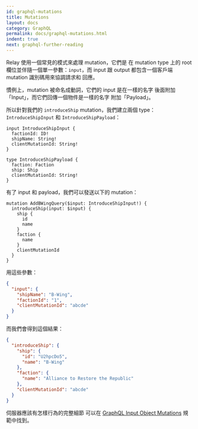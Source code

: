 ```yaml
---
id: graphql-mutations
title: Mutations
layout: docs
category: GraphQL
permalink: docs/graphql-mutations.html
indent: true
next: graphql-further-reading
---
```


Relay 使用一個常見的模式來處理 mutation，它們是
在 mutation type 上的 root 欄位並伴隨一個單一參數：`input`，而 input 跟 output
都包含一個客戶端 mutation 識別碼用來協調請求和
回應。

慣例上，mutation 被命名成動詞，它們的 input 是在一樣的名字
後面附加「Input」，而它們回傳一個物件是一樣的名字
附加「Payload」。

所以針對我們的 `introduceShip` mutation，我們建立兩個 type：`IntroduceShipInput`
和 `IntroduceShipPayload`：

```
input IntroduceShipInput {
  factionId: ID!
  shipName: String!
  clientMutationId: String!
}

type IntroduceShipPayload {
  faction: Faction
  ship: Ship
  clientMutationId: String!
}
```

有了 input 和 payload，我們可以發送以下的 mutation：

```
mutation AddBWingQuery($input: IntroduceShipInput!) {
  introduceShip(input: $input) {
    ship {
      id
      name
    }
    faction {
      name
    }
    clientMutationId
  }
}
```

用這些參數：

```json
{
  "input": {
    "shipName": "B-Wing",
    "factionId": "1",
    "clientMutationId": "abcde"
  }
}
```

而我們會得到這個結果：

```json
{
  "introduceShip": {
    "ship": {
      "id": "U2hpcDo5",
      "name": "B-Wing"
    },
    "faction": {
      "name": "Alliance to Restore the Republic"
    },
    "clientMutationId": "abcde"
  }
}
```

伺服器應該有怎樣行為的完整細節
可以在 [GraphQL Input Object Mutations](../graphql/mutations.htm)
規範中找到。
